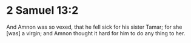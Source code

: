 # 2 Samuel 13:2

And Amnon was so vexed, that he fell sick for his sister Tamar; for she [was] a virgin; and Amnon thought it hard for him to do any thing to her.